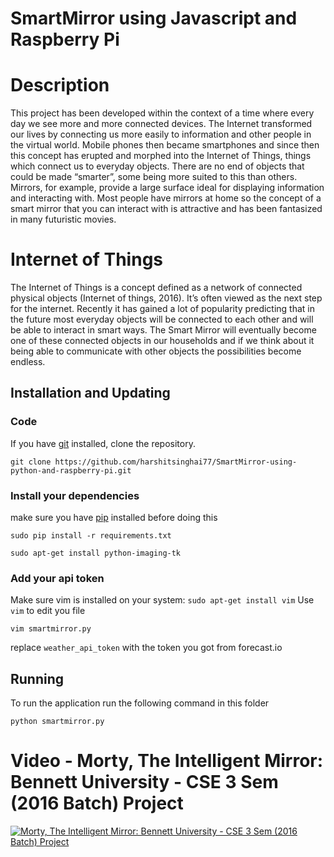 # SmartMirror using Javascript and Raspberry Pi


# Description
This project has been developed within the context of a time where every day we see more and more connected devices. The Internet transformed our lives by connecting us more easily to information and other people in the virtual world. Mobile phones then became smartphones and since then this concept has erupted and morphed into the Internet of Things, things which connect us to everyday objects. There are no end of objects that could be made “smarter”, some being more suited to this than others. Mirrors, for example, provide a large surface ideal for displaying information and interacting with. Most people have mirrors at home so the concept of a smart mirror that you can interact with is attractive and has been fantasized in many futuristic movies.

# Internet of Things
The Internet of Things is a concept defined as a network of connected physical objects (Internet of things, 2016). It’s often viewed as the next step for the internet. Recently it has gained a lot of popularity predicting that in the future most everyday objects will be connected to each other and will be able to interact in smart ways. The Smart Mirror will eventually become one of these connected objects in our households and if we think about it being able to communicate with other objects the possibilities become endless.

## Installation and Updating
### Code
If you have [git](https://git-scm.com/book/en/v2/Getting-Started-Installing-Git) installed, clone the repository.

```
git clone https://github.com/harshitsinghai77/SmartMirror-using-python-and-raspberry-pi.git
```


### Install your dependencies 
make sure you have [pip](https://pip.pypa.io/en/stable/installing/) installed before doing this

```
sudo pip install -r requirements.txt
```

```
sudo apt-get install python-imaging-tk
```

### Add your api token
Make sure vim is installed on your system: `sudo apt-get install vim`
Use `vim` to edit you file

```
vim smartmirror.py
```

replace `weather_api_token` with the token you got from forecast.io

## Running
To run the application run the following command in this folder

```
python smartmirror.py
```

# Video - Morty, The Intelligent Mirror: Bennett University - CSE 3 Sem (2016 Batch) Project

[![Morty, The Intelligent Mirror: Bennett University - CSE 3 Sem (2016 Batch) Project](https://img.youtube.com/vi/D1HC7mAmzjA/0.jpg)](https://www.youtube.com/watch?v=D1HC7mAmzjA)
